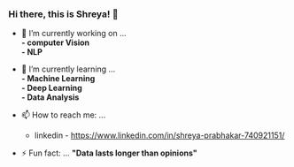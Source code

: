 ### Hi there, this is Shreya! 👋

- 🔭 I’m currently working on ... <br /> 
         **- computer Vision** <br />
         **- NLP** <br />
- 🌱 I’m currently learning ... <br />
         **- Machine Learning** <br />
         **- Deep Learning** <br /> 
         **- Data Analysis** <br />

- 📫 How to reach me: ... 
     - linkedin - https://www.linkedin.com/in/shreya-prabhakar-740921151/ 

- ⚡ Fun fact: ... 
     **"Data lasts longer than opinions"**

